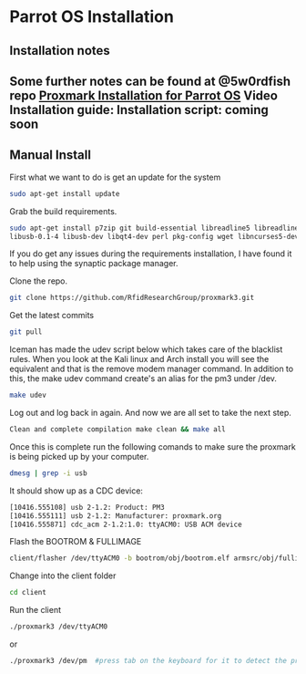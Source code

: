 
# Parrot OS Installation
## Installation notes
Some further notes can be found at @5w0rdfish repo [Proxmark Installation for Parrot OS](https://github.com/5w0rdfish/Proxmark3-RDV4-ParrotOS)
Video Installation guide:
Installation script: coming soon
---
## Manual Install
First what we want to do is get an update for the system

```sh
sudo apt-get install update
```

Grab the build requirements.

```sh
sudo apt-get install p7zip git build-essential libreadline5 libreadline-dev \
libusb-0.1-4 libusb-dev libqt4-dev perl pkg-config wget libncurses5-dev gcc-arm-none-eabi
```
If you do get any issues during the requirements installation, I have found it to help using the synaptic package manager. 

Clone the repo. 
```sh
git clone https://github.com/RfidResearchGroup/proxmark3.git
```

Get the latest commits
```sh
git pull
```
Iceman has made the udev script below which takes care of the blacklist rules. 
When you look at the Kali linux and Arch install you will see the equivalent and that is the remove modem manager command. 
In addition to this, the make udev command create's an alias for the pm3 under /dev. 

```sh
make udev
```
Log out and log back in again. And now we are all set to take the next step. 
```sh
Clean and complete compilation make clean && make all
```
Once this is complete run the following comands to make sure the proxmark is being picked up by your computer. 
 ```sh
dmesg | grep -i usb
```
It should show up as a CDC device:
```sh
[10416.555108] usb 2-1.2: Product: PM3
[10416.555111] usb 2-1.2: Manufacturer: proxmark.org
[10416.555871] cdc_acm 2-1.2:1.0: ttyACM0: USB ACM device
```

Flash the BOOTROM & FULLIMAGE
 ```sh
 client/flasher /dev/ttyACM0 -b bootrom/obj/bootrom.elf armsrc/obj/fullimage.elf
```
Change into the client folder
 ```sh
cd client
```
Run the client 
 ```sh
./proxmark3 /dev/ttyACM0
```

or 
 ``` sh 
./proxmark3 /dev/pm  #press tab on the keyboard for it to detect the proxmark
```
